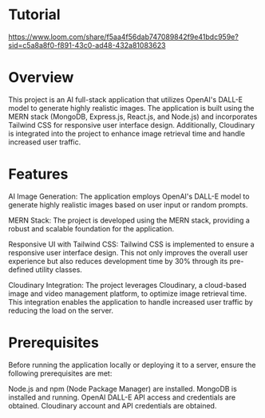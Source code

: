 # Tutorial
https://www.loom.com/share/f5aa4f56dab747089842f9e41bdc959e?sid=c5a8a8f0-f891-43c0-ad48-432a81083623

# Overview
This project is an AI full-stack application that utilizes OpenAI's DALL-E model to generate highly realistic images. The application is built using the MERN stack (MongoDB, Express.js, React.js, and Node.js) and incorporates Tailwind CSS for responsive user interface design. Additionally, Cloudinary is integrated into the project to enhance image retrieval time and handle increased user traffic.

# Features 
AI Image Generation: The application employs OpenAI's DALL-E model to generate highly realistic images based on user input or random prompts.

MERN Stack: The project is developed using the MERN stack, providing a robust and scalable foundation for the application.

Responsive UI with Tailwind CSS: Tailwind CSS is implemented to ensure a responsive user interface design. This not only improves the overall user experience but also reduces development time by 30% through its pre-defined utility classes.

Cloudinary Integration: The project leverages Cloudinary, a cloud-based image and video management platform, to optimize image retrieval time. This integration enables the application to handle increased user traffic by reducing the load on the server.

# Prerequisites 
Before running the application locally or deploying it to a server, ensure the following prerequisites are met:

Node.js and npm (Node Package Manager) are installed.
MongoDB is installed and running.
OpenAI DALL-E API access and credentials are obtained.
Cloudinary account and API credentials are obtained.

